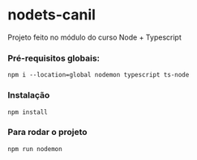 # nodets-canil
Projeto feito no módulo do curso Node + Typescript

### Pré-requisitos globais:
`npm i --location=global nodemon typescript ts-node`

### Instalação
`npm install`

### Para rodar o projeto
`npm run nodemon`